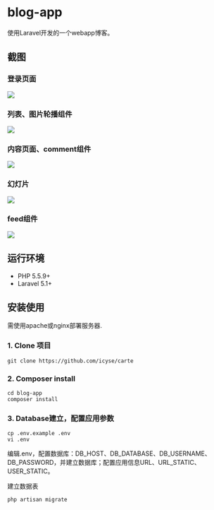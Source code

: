 # blog-app
使用Laravel开发的一个webapp博客。

## 截图

### 登录页面

![](https://raw.githubusercontent.com/icyse/carte/master/image/screenshot0.png) 

### 列表、图片轮播组件

![](https://raw.githubusercontent.com/icyse/carte/master/image/screenshot2.png)

### 内容页面、comment组件

![](https://raw.githubusercontent.com/icyse/carte/master/image/screenshot3.png)

### 幻灯片

![](https://raw.githubusercontent.com/icyse/carte/master/image/screenshot4.png)

### feed组件

![](https://raw.githubusercontent.com/icyse/carte/master/image/screenshot6.png)

## 运行环境

* PHP 5.5.9+
* Laravel 5.1+

## 安装使用

需使用apache或nginx部署服务器.

### 1. Clone 项目

    git clone https://github.com/icyse/carte

### 2. Composer install

    cd blog-app
    composer install
    
### 3. Database建立，配置应用参数

	cp .env.example .env
	vi .env

编辑.env，配置数据库：DB_HOST、DB_DATABASE、DB_USERNAME、DB_PASSWORD，并建立数据库；配置应用信息URL、URL_STATIC、USER_STATIC。

建立数据表
	
	php artisan migrate

